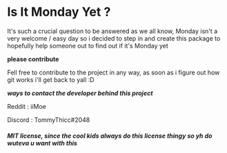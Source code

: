 # Is It Monday Yet ?

It's such a crucial question to be answered as we all know, Monday isn't a very welcome / easy day so i decided to step in and create this package to hopefully help someone out to find out if it's Monday yet

**please contribute**

Fell free to contribute to the project in any way, as soon as i figure out how git works i'll get back to yall :D

***ways to contact the developer behind this project***

Reddit : iiMoe

Discord : TommyThicc#2048 

#### *MIT license, since the cool kids always do this license thingy so yh do wuteva u want with this*